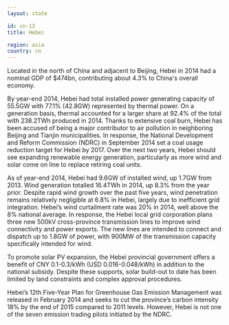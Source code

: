 ```yaml
---
layout: state

id: cn-13
title: Hebei

region: asia
country: cn
---
```

Located in the north of China and adjacent to Beijing, Hebei in 2014 had a nominal GDP of $474bn, contributing about 4.3% to China's overall economy. 

By year-end 2014, Hebei had total installed power generating capacity of 55.5GW with 77.1% (42.8GW) represented by thermal power. On a generation basis, thermal accounted for a larger share at 92.4% of the total with 238.2TWh produced in 2014.
Thanks to extensive coal burn, Hebei has been accused of being a major contributor to air pollution in neighboring Beijing and Tianjin municipalities. In response, the National Development and Reform Commission (NDRC) in September 2014 set a coal usage reduction target for Hebei by 2017. Over the next two years, Hebei should see expanding renewable energy generation, particularly as more wind and solar come on line to replace retiring coal units.

As of year-end 2014, Hebei had 9.6GW of installed wind, up 1.7GW from 2013. Wind generation totalled 16.4TWh in 2014, up 8.3% from the year prior.
Despite rapid wind growth over the past five years, wind penetration remains relatively negligible at 6.8% in Hebei, largely due to inefficient grid integration. Hebei’s wind curtailment rate was 20% in 2014, well above the 8% national average. In response, the Hebei local grid corporation plans three new 500kV cross-province transmission lines to improve wind connectivity and power exports. The new lines are intended to connect and dispatch up to 1.8GW of power, with 900MW of the transmission capacity specifically intended for wind.

To promote solar PV expansion, the Hebei provincial government offers a benefit of CNY 0.1-0.3/kWh (USD 0.016-0.048/kWh) in addition to the national subsidy. Despite these supports, solar build-out to date has been limited by land constraints and complex approval procedures. 

Hebei’s 12th Five-Year Plan for Greenhouse Gas Emission Management was released in February 2014 and seeks to cut the province’s carbon intensity 18% by the end of 2015 compared to 2011 levels. However, Hebei is not one of the seven emission trading pilots initiated by the NDRC. 
